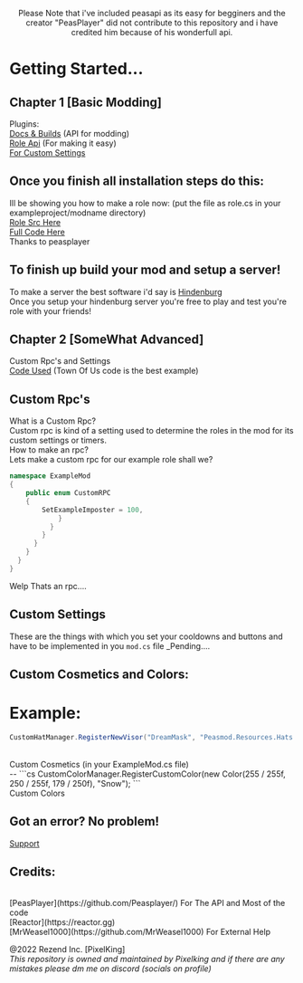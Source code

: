 <p align="center">Please Note that i've included peasapi as its easy for begginers and the creator "PeasPlayer" did not contribute to this repository and i have credited him because of his wonderfull api.</p>

# Getting Started...
## Chapter 1 \[Basic Modding]
Plugins:
<br>
[Docs & Builds](https://docs.reactor.gg) (API for modding) 
<br>
[Role Api](https://docs.peasplayer.tk/among-us-lessons/) (For making it easy) 
<br>
[For Custom Settings](https://github.com/DorCoMaNdO/Reactor-Essentials)
## Once you finish all installation steps do this:
Ill be showing you how to make a role now:
(put the file as role.cs in your exampleproject/modname directory)
<br>
[Role Src Here](https://github.com/PixelDev990/Among-Us-Modding/blob/main/AU-Modding%20Src/Roles/ExampleImposter.cs)
<br>
[Full Code Here](https://github.com/Peasplayer/ExampleAmongUsMod/blob/master/ExampleMod/)
<br>
Thanks to peasplayer 

## To finish up build your mod and setup a server!

To make a server the best software i'd say is [Hindenburg](https://github.com/SkeldJS/Hindenburg)
<br>
Once you setup your hindenburg server you're free to play and test you're role with your friends!

## Chapter 2 \[SomeWhat Advanced]
Custom Rpc's and Settings
<br>
[Code Used](https://github.com/eDonnes124/Town-Of-Us-R/tree/master/source) (Town Of Us code is the best example)

## Custom Rpc's
What is a Custom Rpc?
<br>
Custom rpc is kind of a setting used to determine the roles in the mod for its custom settings or timers.
<br>
How to make an rpc?
<br>
Lets make a custom rpc for our example role shall we?
```cs
namespace ExampleMod
{
    public enum CustomRPC
    {
        SetExampleImposter = 100,    
            }
          } 
        }
      }
    }
  }
}
```
Welp Thats an rpc....
## Custom Settings
These are the things with which you set your cooldowns and buttons and have to be implemented in you `mod.cs` file
_Pending....
    
## Custom Cosmetics and Colors:
# Example:
```cs
CustomHatManager.RegisterNewVisor("DreamMask", "Peasmod.Resources.Hats.DreamMask.png", new Vector2(0f, 0.2f));
```
<br>
Custom Cosmetics (in your ExampleMod.cs file)
<br>
--
```cs
CustomColorManager.RegisterCustomColor(new Color(255 / 255f, 250 / 255f, 179 / 250f), "Snow");
```
<br>
Custom Colors


## Got an error? No problem!
[Support](https://reactor.gg)

## Credits:
<br>
[PeasPlayer](https://github.com/Peasplayer/) For The API and Most of the code
<br>
[Reactor](https://reactor.gg)
<br>
[MrWeasel1000](https://github.com/MrWeasel1000) For External Help

@2022 Rezend Inc. [PixelKing]
<br>
*This repository is owned and maintained by Pixelking and if there are any mistakes please dm me on discord (socials on profile)*
